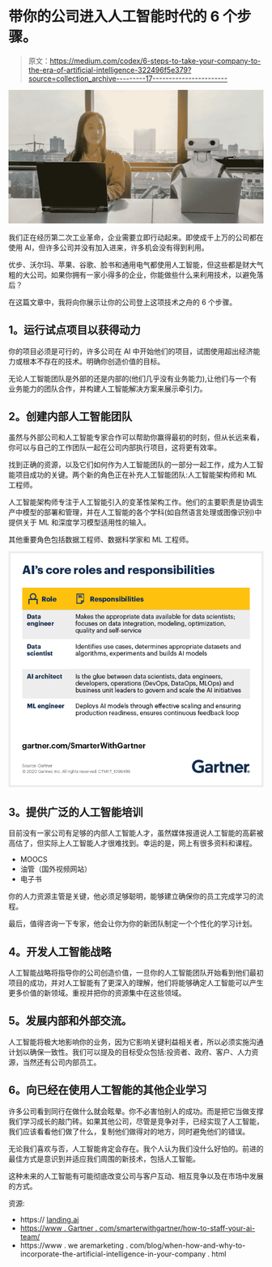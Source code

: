 # 带你的公司进入人工智能时代的 6 个步骤。

> 原文：<https://medium.com/codex/6-steps-to-take-your-company-to-the-era-of-artificial-intelligence-322496f5e379?source=collection_archive---------17----------------------->

![](img/b1ea6ae12a67948cb48bcacfabf0c62d.png)

我们正在经历第二次工业革命，企业需要立即行动起来。即使成千上万的公司都在使用 AI，但许多公司并没有加入进来，许多机会没有得到利用。

优步、沃尔玛、苹果、谷歌、脸书和通用电气都使用人工智能，但这些都是财大气粗的大公司。如果你拥有一家小得多的企业，你能做些什么来利用技术，以避免落后？

在这篇文章中，我将向你展示让你的公司登上这项技术之舟的 6 个步骤。

## **1。运行试点项目以获得动力**

你的项目必须是可行的，许多公司在 AI 中开始他们的项目，试图使用超出经济能力或根本不存在的技术。明确你创造价值的目标。

无论人工智能团队是外部的还是内部的(他们几乎没有业务能力),让他们与一个有业务能力的团队合作，并构建人工智能解决方案来展示牵引力。

## **2。创建内部人工智能团队**

虽然与外部公司和人工智能专家合作可以帮助你赢得最初的时刻，但从长远来看，你可以与自己的工作团队一起在公司内部执行项目，这将更有效率。

找到正确的资源，以及它们如何作为人工智能团队的一部分一起工作，成为人工智能项目成功的关键。两个新的角色正在补充人工智能团队:人工智能架构师和 ML 工程师。

人工智能架构师专注于人工智能引入的变革性架构工作。他们的主要职责是协调生产中模型的部署和管理，并在人工智能的各个学科(如自然语言处理或图像识别)中提供关于 ML 和深度学习模型适用性的输入。

其他重要角色包括数据工程师、数据科学家和 ML 工程师。

![](img/7de649c0ac32ae5935f6e6d59e226e8c.png)

## **3。提供广泛的人工智能培训**

目前没有一家公司有足够的内部人工智能人才，虽然媒体报道说人工智能的高薪被高估了，但实际上人工智能人才很难找到。幸运的是，网上有很多资料和课程。

*   MOOCS
*   油管（国外视频网站）
*   电子书

你的人力资源主管是关键，他必须足够聪明，能够建立确保你的员工完成学习的流程。

最后，值得咨询一下专家，他会让你为你的新团队制定一个个性化的学习计划。

## **4。开发人工智能战略**

人工智能战略将指导你的公司创造价值，一旦你的人工智能团队开始看到他们最初项目的成功，并对人工智能有了更深入的理解，他们将能够确定人工智能可以产生更多价值的新领域。重视并把你的资源集中在这些领域。

## **5。发展内部和外部交流。**

人工智能将极大地影响你的业务，因为它影响关键利益相关者，所以必须实施沟通计划以确保一致性。我们可以提及的目标受众包括:投资者、政府、客户、人力资源，当然还有公司内部员工。

## **6。向已经在使用人工智能的其他企业学习**

许多公司看到同行在做什么就会眩晕。你不必害怕别人的成功。而是把它当做支撑我们学习成长的敲门砖。如果其他公司，尽管是竞争对手，已经实现了人工智能，我们应该看看他们做了什么，复制他们做得对的地方，同时避免他们的错误。

无论我们喜欢与否，人工智能肯定会存在。我个人认为我们没什么好怕的。前进的最佳方式是意识到并适应我们周围的新技术，包括人工智能。

这种未来的人工智能有可能彻底改变公司与客户互动、相互竞争以及在市场中发展的方式。

资源:

*   https:// [landing.ai](http://landing.ai)
*   [https://www . Gartner . com/smarterwithgartner/how-to-staff-your-ai-team/](https://www.gartner.com/smarterwithgartner/how-to-staff-your-ai-team/)
*   https://www . we aremarketing . com/blog/when-how-and-why-to-incorporate-the-artificial-intelligence-in-your-company . html